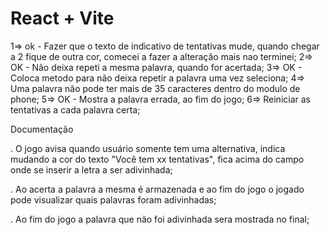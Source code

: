 # React + Vite

1=> ok - Fazer que o texto de indicativo de tentativas mude, quando chegar a 2 fique de outra cor, comecei a fazer a alteração mais nao terminei;
2=> OK - Não deixa repeti a mesma palavra, quando for acertada;
3=> OK - Coloca metodo para não deixa repetir a palavra uma vez seleciona;
4=> Uma palavra não pode ter mais de 35 caracteres dentro do modulo de phone;
5=> OK - Mostra a palavra errada, ao fim do jogo;
6=> Reiniciar as tentativas a cada palavra certa;




Documentação 

. O jogo avisa quando usuário somente tem uma alternativa, indica mudando a cor do texto "Você tem xx tentativas",  fica acima do campo onde se inserir a letra a ser adivinhada;

. Ao acerta a palavra a mesma é armazenada e ao fim do jogo o jogado pode visualizar quais palavras foram adivinhadas;

. Ao fim do jogo a palavra que não foi adivinhada sera mostrada no final;
